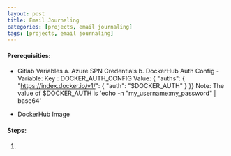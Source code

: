 ```yaml
---
layout: post
title: Email Journaling
categories: [projects, email journaling]
tags: [projects, email journaling]
---
```



#### Prerequisities:
- Gitlab Variables
    a. Azure SPN Credentials
    b. DockerHub Auth Config
        - Variable: 
        Key : DOCKER_AUTH_CONFIG
        Value: { "auths": { "https://index.docker.io/v1/": { "auth": "$DOCKER_AUTH" } }}
    Note: The value of $DOCKER_AUTH is 'echo -n "my_username:my_password" | base64'

- DockerHub Image 

#### Steps:
1. 